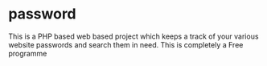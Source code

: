 # password
This is a PHP based web based project which keeps a track of your various website passwords and search them in need. This is completely a Free programme
